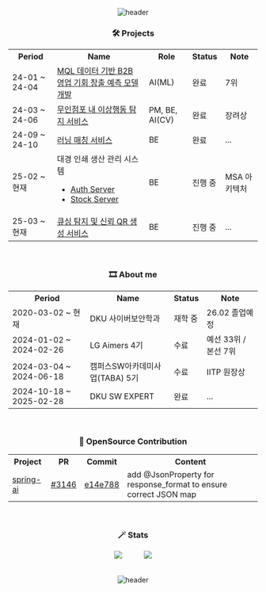 <div align="center">
  
![header](https://capsule-render.vercel.app/api?type=waving&color=0:FFFFFF,100:50C878&height=200&section=header&text=🌴JHZLO_Github!🦕&fontSize=45&fontAlignY=50&textBg=false&fontColor=FBEFEF&animation=scaleIn
)


### 🛠️ Projects
<div align="center">
<table>
  <tr>
    <th>Period</th>
    <th>Name</th>
    <th>Role</th>
    <th>Status</th>
    <th>Note</th>
  </tr>
  <tr>
    <td>24-01 ~ 24-04</td>
    <td><a href="https://github.com/JHZLO/lgAimers">MQL 데이터 기반 B2B 영업 기회 창출 예측 모델 개발</a></td>
    <td>AI(ML)</td>
    <td>완료</td>
    <td>7위</td>
  </tr>
  <tr>
    <td>24-03 ~ 24-06</td>
    <td><a href="https://github.com/TABA-4-Roses-1-Thorn">무인점포 내 이상행동 탐지 서비스</a></td>
    <td>PM, BE, AI(CV)</td>
    <td>완료</td>
    <td>장려상</td>
  </tr>
  <tr>
    <td>24-09 ~ 24-10</td>
    <td><a href="https://github.com/9oormthonDKU">러닝 매칭 서비스</a></td>
    <td>BE</td>
    <td>완료</td>
    <td>...</td>
  </tr>
  <tr>
    <td>25-02 ~ 현재</td>
    <td>대경 인쇄 생산 관리 시스템</br>
      <ul>
        <li><a href="https://github.com/kurtfarm/wayfarer-auth">Auth Server</a></li>
        <li><a href="https://github.com/kurtfarm/wayfarer-stock">Stock Server</a></li>
      </ul>
    </td>
    <td>BE</td>
    <td>진행 중</td>
    <td>MSA 아키텍처</td>
  </tr>
  <tr>
    <td>25-03 ~ 현재</td>
    <td><a href="https://github.com/dku-capstone">큐싱 탐지 및 신뢰 QR 생성 서비스</a></td>
    <td>BE</td>
    <td>진행 중</td>
    <td>...</td>
  </tr>

  
</table>
</div>

<br>

### 🎞️ About me
<div align="center">
<table>
  <tr>
    <th>Period</th>
    <th>Name</th>
    <th>Status</th>
    <th>Note</th>
  </tr>
  <tr>
    <td>2020-03-02 ~ 현재</td>
    <td>DKU 사이버보안학과</td>
    <td>재학 중</td>
    <td>26.02 졸업예정</td>
  </tr>
  <tr>
    <td>2024-01-02 ~ 2024-02-26</td>
    <td>LG Aimers 4기</td>
    <td>수료</td>
    <td>예선 33위 / 본선 7위</td>
  </tr>
  <tr>
    <td>2024-03-04 ~ 2024-06-18</td>
    <td>캠퍼스SW아카데미사업(TABA) 5기</td>
    <td>수료</td>
    <td>IITP 원장상</td>
  </tr>
  <tr>
    <td>2024-10-18 ~ 2025-02-28</td>
    <td>DKU SW EXPERT</td>
    <td>완료</td>
    <td>...</td>
  </tr>
</table>
</div>
<br>

### 🌴 OpenSource Contribution
<div align="center">
<table>
  <tr>
    <th>Project</th>
    <th>PR</th>
    <th>Commit</th>
    <th>Content</th>
  </tr>
  <tr>
    <td><a href="https://github.com/spring-projects/spring-ai">spring-ai</a></td>
    <td><a href="https://github.com/spring-projects/spring-ai/pull/3146">#3146</a></td>
    <td><a href="https://github.com/spring-projects/spring-ai/commit/e14e788a47f8962075fb312c62382afc6694ef1f">e14e788</a></td></td>
    <td>add @JsonProperty for response_format to ensure correct JSON map</td>
  </tr>
</table>
</div>
<br>

### 🪄 Stats
<div align="center">
  <img src="https://github-readme-stats.vercel.app/api/?username=JHZLO&show_icons=true&title_color=fff&icon_color=79ff97&text_color=9f9f9f&bg_color=151515" style="margin-right: 40px;" />
  
  <a href="https://solved.ac/kjh010703/">
    <img src="http://mazassumnida.wtf/api/v2/generate_badge?boj=kjh010703" />
  </a>
</div>

<br>

![header](https://capsule-render.vercel.app/api?type=waving&color=0:FFFFFF,100:50C878&height=200&section=footer&textBg=false&fontColor=FBEFEF&animation=scaleIn
)

</div>
